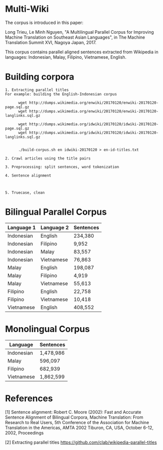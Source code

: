 # Multi-Wiki

The corpus is introduced in this paper:

Long Trieu, Le Minh Nguyen, "A Multilingual Parallel Corpus for Improving Machine Translation on Southeast Asian Languages", in The Machine Translation Summit XVI, Nagoya Japan, 2017.


This corpus contains parallel aligned sentences extracted from Wikipedia in languages: Indonesian, Malay, Filipino, Vietnamese, English.


# Building corpora

    1. Extracting parallel titles
    For example: building the English-Indonesian corpus
          
          wget http://dumps.wikimedia.org/enwiki/20170120/enwiki-20170120-page.sql.gz
          wget http://dumps.wikimedia.org/enwiki/20170120/enwiki-20170120-langlinks.sql.gz
          
          wget http://dumps.wikimedia.org/idwiki/20170120/idwiki-20170120-page.sql.gz
          wget http://dumps.wikimedia.org/idwiki/20170120/idwiki-20170120-langlinks.sql.gz
          
          
          ./build-corpus.sh en idwiki-20170120 > en-id-titles.txt
          
    2. Crawl articles using the title pairs
    
    3. Preprocessing: split sentences, word tokenization
    
    4. Sentence alignment 
        
      
        
    5. Truecase, clean
        

# Bilingual Parallel Corpus
Language 1 | Language 2 |  Sentences
------------ | ------------- | -------------
Indonesian | English | 234,380
Indonesian | Filipino | 9,952
Indonesian | Malay | 83,557
Indonesian | Vietnamese | 76,863
Malay | English | 198,087
Malay | Filipino | 4,919
Malay | Vietnamese | 55,613
Filipino | English | 22,758
Filipino | Vietnamese | 10,418
Vietnamese | English | 408,552


# Monolingual Corpus

Language | Sentences
------------ | -------------
Indonesian | 1,478,986
Malay | 596,097
Filipino | 682,939
Vietnamese | 1,862,599



# References

[1] Sentence alignment:
Robert C. Moore (2002): Fast and Accurate Sentence Alignment of Bilingual Corpora, Machine Translation: From Research to Real Users, 5th Conference of the Association for Machine Translation in the Americas, AMTA 2002 Tiburon, CA, USA, October 6-12, 2002, Proceedings

[2] Extracting parallel titles
https://github.com/clab/wikipedia-parallel-titles
